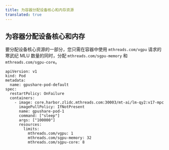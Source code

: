 ```yaml
---
title: 为容器分配设备核心和内存资源
translated: true
---
```


## 为容器分配设备核心和内存

要分配设备核心资源的一部分，您只需在容器中使用 `mthreads.com/vgpu` 请求的寒武纪 MLU 数量的同时，分配 `mthreads.com/sgpu-memory` 和 `mthreads.com/sgpu-core`。

```
apiVersion: v1
kind: Pod
metadata:
  name: gpushare-pod-default
spec:
  restartPolicy: OnFailure
  containers:
    - image: core.harbor.zlidc.mthreads.com:30003/mt-ai/lm-qy2:v17-mpc 
      imagePullPolicy: IfNotPresent
      name: gpushare-pod-1
      command: ["sleep"]
      args: ["100000"]
      resources:
        limits:
          mthreads.com/vgpu: 1
          mthreads.com/sgpu-memory: 32
          mthreads.com/sgpu-core: 8
```
